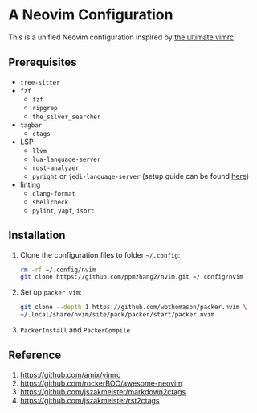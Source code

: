 # A Neovim Configuration

This is a unified Neovim configuration inspired by [the ultimate
vimrc](https://github.com/amix/vimrc).

## Prerequisites

- `tree-sitter`
- `fzf`
  - `fzf`
  - `ripgrep`
  - `the_silver_searcher`
- `tagbar`
  - `ctags`
- LSP
  - `llvm`
  - `lua-language-server`
  - `rust-analyzer`
  - `pyright` or `jedi-language-server` (setup guide can be found
    [here](./python_lsp_setup.md))
- linting
  - `clang-format`
  - `shellcheck`
  - `pylint`, `yapf`, `isort`

## Installation

1. Clone the configuration files to folder `~/.config`:

   ```sh
   rm -rf ~/.config/nvim
   git clone https://github.com/ppmzhang2/nvim.git ~/.config/nvim
   ```

2. Set up `packer.vim`:

   ```sh
   git clone --depth 1 https://github.com/wbthomason/packer.nvim \
   ~/.local/share/nvim/site/pack/packer/start/packer.nvim
   ```

4. `PackerInstall` and `PackerCompile`

## Reference

1. https://github.com/amix/vimrc
2. https://github.com/rockerBOO/awesome-neovim
3. https://github.com/jszakmeister/markdown2ctags
4. https://github.com/jszakmeister/rst2ctags
